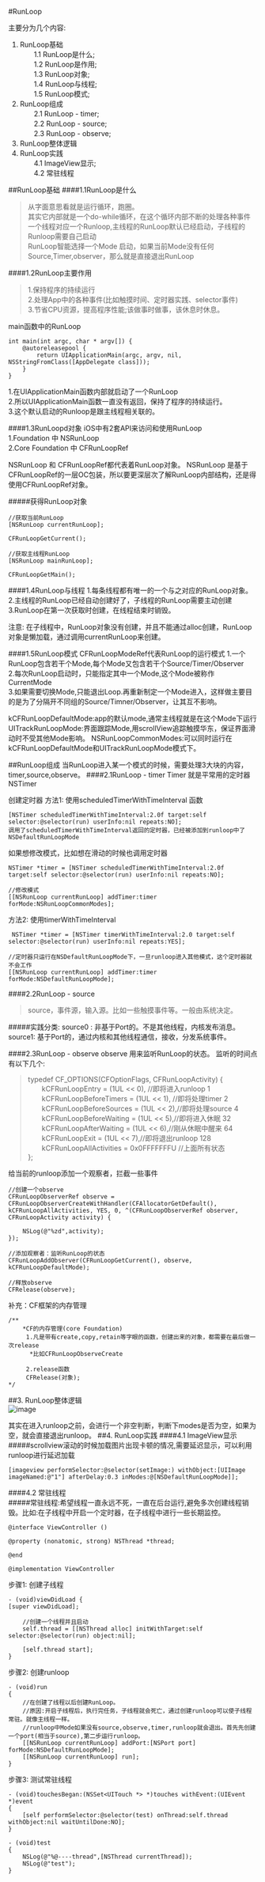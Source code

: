 #RunLoop

主要分为几个内容:  
1. RunLoop基础  
　　1.1 RunLoop是什么;  
　　1.2 RunLoop是作用;   
　　1.3 RunLoop对象;    
　　1.4 RunLoop与线程;  
　　1.5 RunLoop模式;  
2. RunLoop组成   
　　2.1 RunLoop - timer;  
　　2.2 RunLoop - source;  
　　2.3 RunLoop - observe;  
3. RunLoop整体逻辑  
4. RunLoop实践  
　　4.1 ImageView显示;   
　　4.2 常驻线程  

##RunLoop基础
####1.1RunLoop是什么
> 从字面意思看就是运行循环，跑圈。  
> 其实它内部就是一个do-while循环，在这个循环内部不断的处理各种事件  
> 一个线程对应一个Runloop,主线程的RunLoop默认已经启动，子线程的Runloop需要自己启动  
> RunLoop智能选择一个Mode	启动，如果当前Mode没有任何Source,Timer,observer，那么就是直接退出RunLoop

####1.2RunLoop主要作用
>1.保持程序的持续运行  
>2.处理App中的各种事件(比如触摸时间、定时器实践、selector事件)  
>3.节省CPU资源，提高程序性能;该做事时做事，该休息时休息。  

main函数中的RunLoop
	
	int main(int argc, char * argv[]) {
	    @autoreleasepool {
	        return UIApplicationMain(argc, argv, nil, NSStringFromClass([AppDelegate class]));
	    }
	}

1.在UIApplicationMain函数内部就启动了一个RunLoop  
2.所以UIApplicationMain函数一直没有返回，保持了程序的持续运行。  
3.这个默认启动的Runloop是跟主线程相关联的。	

####1.3RunLoopd对象
iOS中有2套API来访问和使用RunLoop  
1.Foundation 中 NSRunLoop  
2.Core Foundation 中 CFRunLoopRef	

NSRunLoop 和 CFRunLoopRef都代表着RunLoop对象。
NSRunLoop 是基于CFRunLoopRef的一层OC包装，所以要更深层次了解RunLoop内部结构，还是得使用CFRunLoopRef对象。

#####获得RunLoop对象

	//获取当前RunLoop
	[NSRunLoop currentRunLoop];
    
    CFRunLoopGetCurrent();
    
    //获取主线程RunLoop
    [NSRunLoop mainRunLoop];
    
    CFRunLoopGetMain();

####1.4RunLoop与线程
1.每条线程都有唯一的一个与之对应的RunLoop对象。  
2.主线程的RunLoop已经自动创建好了，子线程的RunLoop需要主动创建
3.RunLoop在第一次获取时创建，在线程结束时销毁。

注意:
在子线程中，RunLoop对象没有创建，并且不能通过alloc创建，RunLoop对象是懒加载，通过调用currentRunLoop来创建。

####1.5RunLoop模式
CFRunLoopModeRef代表RunLoop的运行模式
1.一个RunLoop包含若干个Mode,每个Mode又包含若干个Source/Timer/Observer  
2.每次RunLoop启动时，只能指定其中一个Mode,这个Mode被称作CurrentMode  
3.如果需要切换Mode,只能退出Loop.再重新制定一个Mode进入，这样做主要目的是为了分隔开不同组的Source/Timner/Observer，让其互不影响。

kCFRunLoopDefaultMode:app的默认mode,通常主线程就是在这个Mode下运行  
UITrackRunLoopMode:界面跟踪Mode,用scrollView追踪触摸华东，保证界面滑动时不受其他Mode影响。
NSRunLoopCommonModes:可以同时运行在kCFRunLoopDefaultMode和UITrackRunLoopMode模式下。


##RunLoop组成
当RunLoop进入某一个模式的时候，需要处理3大块的内容，timer,source,observe。
####2.1RunLoop - timer
Timer  就是平常用的定时器  NSTimer

创建定时器
方法1:  使用scheduledTimerWithTimeInterval 函数

	[NSTimer scheduledTimerWithTimeInterval:2.0f target:self selector:@selector(run) userInfo:nil repeats:NO];
	调用了scheduledTimerWithTimeInterval返回的定时器，已经被添加到runloop中了NSDefaultRunLoopMode  

如果想修改模式，比如想在滑动的时候也调用定时器
	
	NSTimer *timer = [NSTimer scheduledTimerWithTimeInterval:2.0f target:self selector:@selector(run) userInfo:nil repeats:NO];
    
    //修改模式
    [[NSRunLoop currentRunLoop] addTimer:timer forMode:NSRunLoopCommonModes];

方法2: 使用timerWithTimeInterval

	 NSTimer *timer = [NSTimer timerWithTimeInterval:2.0 target:self selector:@selector(run) userInfo:nil repeats:YES];
    
    //定时器只运行在NSDefaultRunLoopMode下，一旦runloop进入其他模式，这个定时器就不会工作
    [[NSRunLoop currentRunLoop] addTimer:timer forMode:NSDefaultRunLoopMode];

####2.2RunLoop - source
>source，事件源，输入源。比如一些触摸事件等。一般由系统决定。

#####实践分类:
source0 : 非基于Port的。不是其他线程，内核发布消息。  
source1: 基于Port的，通过内核和其他线程通信，接收，分发系统事件。 

####2.3RunLoop - observe
observe 用来监听RunLoop的状态。
监听的时间点有以下几个:  
>typedef CF_OPTIONS(CFOptionFlags, CFRunLoopActivity) {  
　　kCFRunLoopEntry = (1UL << 0), //即将进入runloop  1  
　　kCFRunLoopBeforeTimers = (1UL << 1), //即将处理timer 2  
　　kCFRunLoopBeforeSources = (1UL << 2),//即将处理source 4  
　　kCFRunLoopBeforeWaiting = (1UL << 5),//即将进入休眠 32  
　　kCFRunLoopAfterWaiting = (1UL << 6),//刚从休眠中醒来 64  
　　kCFRunLoopExit = (1UL << 7),//即将退出runloop 128  
　　kCFRunLoopAllActivities = 0x0FFFFFFFU //上面所有状态  
};

给当前的runloop添加一个观察者，拦截一些事件
	
    //创建一个observe
    CFRunLoopObserverRef observe = CFRunLoopObserverCreateWithHandler(CFAllocatorGetDefault(), kCFRunLoopAllActivities, YES, 0, ^(CFRunLoopObserverRef observer, CFRunLoopActivity activity) {
        
        NSLog(@"%zd",activity);
    });
    
    //添加观察者：监听RunLoop的状态
    CFRunLoopAddObserver(CFRunLoopGetCurrent(), observe, kCFRunLoopDefaultMode);
    
    //释放observe
    CFRelease(observe);

补充：CF框架的内存管理  

	/**
		*CF的内存管理(core Foundation)
		 1.凡是带有create,copy,retain等字眼的函数，创建出来的对象，都需要在最后做一次release
		  *比如CFRunLoopObserveCreate
	 
		 2.release函数
		 CFRelease(对象);
	*/
##3. RunLoop整体逻辑  
![image](https://github.com/WzhGoSky/NoteImages/blob/master/iOS%E7%AC%94%E8%AE%B07-RunLoop/1.png)

其实在进入runloop之前，会进行一个非空判断，判断下modes是否为空，如果为空，就会直接退出runloop。
##4. RunLoop实践 
####4.1 ImageView显示
#####scrollview滚动的时候加载图片出现卡顿的情况,需要延迟显示，可以利用runloop进行延迟加载

	[imageview performSelector:@selector(setImage:) withObject:[UIImage imageNamed:@"1"] afterDelay:0.3 inModes:@[NSDefaultRunLoopMode]];
	
####4.2 常驻线程  
#####常驻线程:希望线程一直永远不死，一直在后台运行,避免多次创建线程销毁。比如:在子线程中开启一个定时器，在子线程中进行一些长期监控。
	
	@interface ViewController ()

	@property (nonatomic, strong) NSThread *thread;

	@end

	@implementation ViewController
步骤1: 创建子线程

	- (void)viewDidLoad {
    [super viewDidLoad];

		//创建一个线程并且启动
	    self.thread = [[NSThread alloc] initWithTarget:self selector:@selector(run) object:nil];
	    
	    [self.thread start];
	}
步骤2: 创建runloop
	
	- (void)run
	{
	    //在创建了线程以后创建RunLoop。
	    //原因:开启子线程后，执行完任务，子线程就会死亡，通过创建runloop可以使子线程常驻。就像主线程一样。
		//runloop中Mode如果没有source,observe,timer,runloop就会退出。首先先创建一个port(相当于source),第二步运行runloop。
	    [[NSRunLoop currentRunLoop] addPort:[NSPort port] forMode:NSDefaultRunLoopMode];
	    [[NSRunLoop currentRunLoop] run];
	}
步骤3: 测试常驻线程

	- (void)touchesBegan:(NSSet<UITouch *> *)touches withEvent:(UIEvent *)event
	{
	    [self performSelector:@selector(test) onThread:self.thread withObject:nil waitUntilDone:NO];
	}

	- (void)test
	{
	    NSLog(@"%@----thread",[NSThread currentThread]);
	    NSLog(@"test");
	}
  